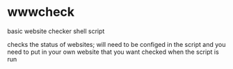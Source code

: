 # wwwcheck
basic website checker shell script

checks the status of websites; will need to be configed in the script and you need to put in your own website that you want checked when the script is run
